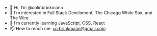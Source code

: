 - 👋 Hi, I’m @colinbrinkmann
- 👀 I’m interested in Full Stack Develoment, The Chicago White Sox, and The Wire
- 🌱 I’m currently learning JavaScript, CSS, React
- 📫 How to reach me: co.brinkmann@gmail.com

<!---
colinbrinkmann/colinbrinkmann is a ✨ special ✨ repository because its `README.md` (this file) appears on your GitHub profile.
You can click the Preview link to take a look at your changes.
--->
